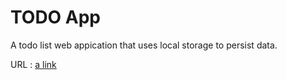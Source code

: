 # TODO App

A todo list web appication that uses local storage to persist data.

URL : [a link](melody-todo.netlify.app/)
